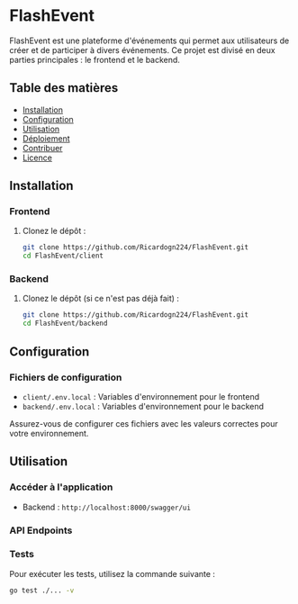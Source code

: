 # FlashEvent

FlashEvent est une plateforme d'événements qui permet aux utilisateurs de créer et de participer à divers événements. Ce projet est divisé en deux parties principales : le frontend et le backend.

## Table des matières

- [Installation](#installation)
- [Configuration](#configuration)
- [Utilisation](#utilisation)
- [Déploiement](#déploiement)
- [Contribuer](#contribuer)
- [Licence](#licence)

## Installation

### Frontend

1. Clonez le dépôt :

    ```bash
    git clone https://github.com/Ricardogn224/FlashEvent.git
    cd FlashEvent/client
    ```


### Backend

1. Clonez le dépôt (si ce n'est pas déjà fait) :

    ```bash
    git clone https://github.com/Ricardogn224/FlashEvent.git
    cd FlashEvent/backend
    ```


## Configuration

### Fichiers de configuration

- `client/.env.local` : Variables d'environnement pour le frontend
- `backend/.env.local` : Variables d'environnement pour le backend

Assurez-vous de configurer ces fichiers avec les valeurs correctes pour votre environnement.

## Utilisation

### Accéder à l'application

- Backend : `http://localhost:8000/swagger/ui`

### API Endpoints



### Tests

Pour exécuter les tests, utilisez la commande suivante :

```bash
go test ./... -v